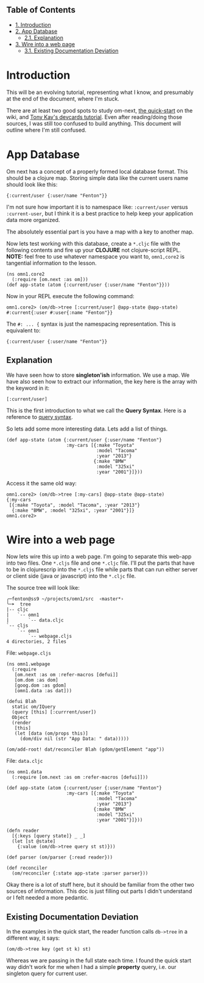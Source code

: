 <div id="table-of-contents">
<h2>Table of Contents</h2>
<div id="text-table-of-contents">
<ul>
<li><a href="#sec-1">1. Introduction</a></li>
<li><a href="#sec-2">2. App Database</a>
<ul>
<li><a href="#sec-2-1">2.1. Explanation</a></li>
</ul>
</li>
<li><a href="#sec-3">3. Wire into a web page</a>
<ul>
<li><a href="#sec-3-1">3.1. Existing Documentation Deviation</a></li>
</ul>
</li>
</ul>
</div>
</div>

# Introduction<a id="sec-1" name="sec-1"></a>

This will be an evolving tutorial, representing what I know, and
presumably at the end of the document, where I'm stuck.

There are at least two good spots to study om-next,
[the
quick-start](https://github.com/omcljs/om/wiki/Quick-Start-(om.next)) on the wiki, and
[Tony Kay's devcards tutorial](https://github.com/awkay/om-tutorial).
Even after reading/doing those sources, I was still too confused to
build anything.  This document will outline where I'm still confused.

# App Database<a id="sec-2" name="sec-2"></a>

Om next has a concept of a properly formed local database format.
This should be a clojure map.  Storing simple data like the current
users name should look like this:

    {:current/user {:user/name "Fenton"}}

I'm not sure how important it is to namespace like: `:current/user`
versus `:current-user`, but I think it is a best practice to help keep
your application data more organized.

The absolutely essential part is you have a map with a key to another
map.

Now lets test working with this database, create a `*.cljc` file with
the following contents and fire up your **CLOJURE** not clojure-script
REPL.  **NOTE:** feel free to use whatever namespace you want to,
`omn1,core2` is tangential information to the lesson.

    (ns omn1.core2
      (:require [om.next :as om]))
    (def app-state (atom {:current/user {:user/name "Fenton"}}))

Now in your REPL execute the following command:

    omn1.core2> (om/db->tree [:current/user] @app-state @app-state)
    #:current{:user #:user{:name "Fenton"}}

The `#: ... {` syntax is just the namespacing representation.  This is
equivalent to:

    {:current/user {:user/name "Fenton"}}

## Explanation<a id="sec-2-1" name="sec-2-1"></a>

We have seen how to store **singleton'ish** information.  We use a map.
We have also seen how to extract our information, the key here is the
array with the keyword in it:

    [:current/user]

This is the first introduction to what we call the **Query Syntax**.
Here is a reference to
[query
syntax](https://awkay.github.io/om-tutorial/#!/om_tutorial.D_Queries).

So lets add some more interesting data.  Lets add a list of things.

    (def app-state (atom {:current/user {:user/name "Fenton"}
                          :my-cars [{:make "Toyota"
                                     :model "Tacoma"
                                     :year "2013"}
                                    {:make "BMW"
                                     :model "325xi"
                                     :year "2001"}]}))

Access it the same old way:

    omn1.core2> (om/db->tree [:my-cars] @app-state @app-state)
    {:my-cars
     [{:make "Toyota", :model "Tacoma", :year "2013"}
      {:make "BMW", :model "325xi", :year "2001"}]}
    omn1.core2>

# Wire into a web page<a id="sec-3" name="sec-3"></a>

Now lets wire this up into a web page.  I'm going to separate this
web-app into two files.  One `*.cljs` file and one `*.cljc` file.
I'll put the parts that have to be in clojurescrip into the `*.cljs`
file while parts that can run either server or client side (java or
javascript) into the `*.cljc` file.

The source tree will look like:

    ╭─fenton@ss9 ~/projects/omn1/src  ‹master*› 
    ╰─➤  tree
    |-- cljc
    |   `-- omn1
    |       `-- data.cljc
    `-- cljs
        `-- omn1
            `-- webpage.cljs
    4 directories, 2 files

File: `webpage.cljs`

    (ns omn1.webpage
      (:require
       [om.next :as om :refer-macros [defui]]
       [om.dom :as dom]
       [goog.dom :as gdom]
       [omn1.data :as dat]))
    
    (defui Blah
      static om/IQuery
      (query [this] [:currrent/user])
      Object
      (render
       [this]
       (let [data (om/props this)]
         (dom/div nil (str "App Data: " data)))))
    
    (om/add-root! dat/reconciler Blah (gdom/getElement "app"))

File: `data.cljc`

    (ns omn1.data
      (:require [om.next :as om :refer-macros [defui]]))
    
    (def app-state (atom {:current/user {:user/name "Fenton"}
                          :my-cars [{:make "Toyota"
                                     :model "Tacoma"
                                     :year "2013"}
                                    {:make "BMW"
                                     :model "325xi"
                                     :year "2001"}]}))
    
    (defn reader
      [{:keys [query state]} _ _]
      (let [st @state]
        {:value (om/db->tree query st st)}))
    
    (def parser (om/parser {:read reader}))
    
    (def reconciler
      (om/reconciler {:state app-state :parser parser}))

Okay there is a lot of stuff here, but it should be familiar from the
other two sources of information.  This doc is just filling out parts
I didn't understand or I felt needed a more pedantic. 

## Existing Documentation Deviation<a id="sec-3-1" name="sec-3-1"></a>

In the examples in the quick start, the reader function calls
`db->tree` in a different way, it says:

    (om/db->tree key (get st k) st)

Whereas we are passing in the full state each time.  I found the quick
start way didn't work for me when I had a simple **property** query,
i.e. our singleton query for current user.